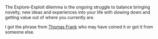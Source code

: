 The Explore-Exploit dilemma is the ongoing struggle to balance bringing novelty, new ideas and experiences into your life with slowing down and getting value out of where you currently are.

I got the phrase from [Thomas Frank](https://www.youtube.com/watch?v=kAWe4Qq-Rp0) who may have coined it or got it from someone else.

